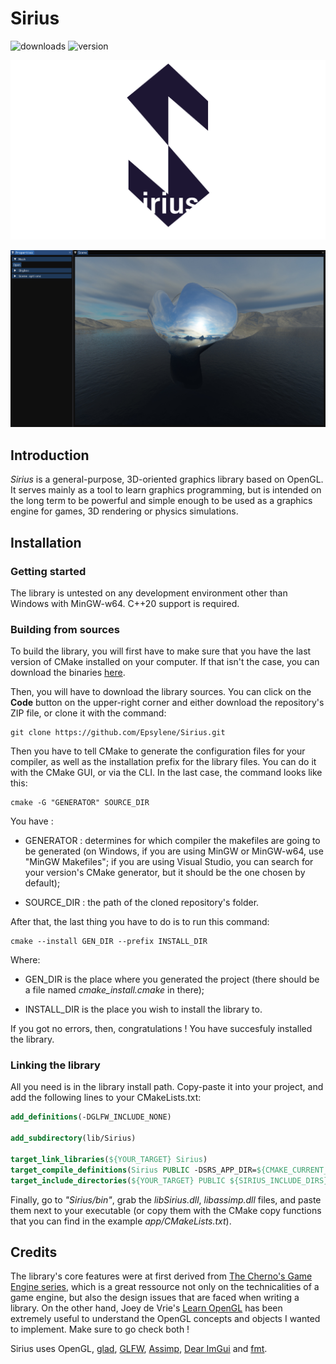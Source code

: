 # Sirius

![downloads](https://img.shields.io/github/downloads/epsylene/Sirius/total?style=flat-square)
![version](https://img.shields.io/github/v/release/epsylene/Sirius?color=blue&label=version&style=flat-square)

![Sirius logo](imgs/Sirius.png)

![A window containing several panels with options and a scene containing objects.](imgs/app.png "Sirius app window")

## Introduction

*Sirius* is a general-purpose, 
3D-oriented graphics library based 
on OpenGL. It serves mainly as a 
tool to learn graphics programming, 
but is intended on the long term to
be powerful and simple enough to be
used as a graphics engine for games,
3D rendering or physics simulations.

## Installation
### Getting started

The library is untested on any development
environment other than Windows with MinGW-w64. C++20
support is required.

### Building from sources

To build the library, you will first have
to make sure that you have the last version
of CMake installed on your computer. If
that isn't the case, you can download the 
binaries [here](https://cmake.org/download/).

Then, you will have to download the library
sources. You can click on the **Code** button
on the upper-right corner and either download
the repository's ZIP file, or clone
it with the command:

```shell
git clone https://github.com/Epsylene/Sirius.git
```

Then you have to tell CMake to generate
the configuration files for your compiler,
as well as the installation prefix for the
library files. You can do it with the CMake
GUI, or via the CLI. In the last case, the
command looks like this:

```shell
cmake -G "GENERATOR" SOURCE_DIR
```

You have :
* GENERATOR : determines for which
  compiler the makefiles are going to be 
  generated (on Windows, if you are using
  MinGW or MinGW-w64, use "MinGW Makefiles";
  if you are using Visual Studio, you can search for 
  your version's CMake generator, but it should be the
  one chosen by default);

* SOURCE_DIR : the path of the cloned
  repository's folder.

After that, the last thing you have to do is to run this
command:

```shell
cmake --install GEN_DIR --prefix INSTALL_DIR
```

Where:
* GEN_DIR is the place where you generated the project (there should be a file named *cmake_install.cmake* in there);

* INSTALL_DIR is the place you wish to install the library to.

If you got no errors, then, congratulations ! You have succesfuly installed the library.

### Linking the library

All you need is in the library install path.
Copy-paste it into your project, and add the
following lines to your CMakeLists.txt:

```cmake
add_definitions(-DGLFW_INCLUDE_NONE)

add_subdirectory(lib/Sirius)

target_link_libraries(${YOUR_TARGET} Sirius)
target_compile_definitions(Sirius PUBLIC -DSRS_APP_DIR=${CMAKE_CURRENT_SOURCE_DIR})
target_include_directories(${YOUR_TARGET} PUBLIC ${SIRIUS_INCLUDE_DIRS})
```

Finally, go to *"Sirius/bin"*, grab the *libSirius.dll*, *libassimp.dll* files, and paste them next to
your executable (or copy them with the CMake copy functions
that you can find in the example *app/CMakeLists.txt*).

## Credits

The library's core features were at first
derived from [The Cherno's
Game Engine series](https://www.youtube.com/playlist?list=PLlrATfBNZ98dC-V-N3m0Go4deliWHPFwT),
which is a great ressource not only on
the technicalities of a game engine,
but also the design issues that are faced
when writing a library. On the other hand, 
Joey de Vrie's [Learn OpenGL](https://learnopengl.com/) 
has been extremely useful to understand the OpenGL concepts
and objects I wanted to implement. Make sure to go check both !

Sirius uses OpenGL, [glad](https://glad.dav1d.de/), [GLFW](https://www.glfw.org/),
[Assimp](https://www.assimp.org/), [Dear ImGui](https://github.com/ocornut/imgui) 
and [fmt](https://github.com/fmtlib/fmt).
